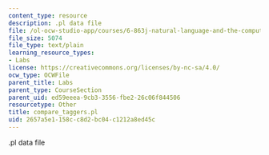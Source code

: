 ```yaml
---
content_type: resource
description: .pl data file
file: /ol-ocw-studio-app/courses/6-863j-natural-language-and-the-computer-representation-of-knowledge-spring-2003/2657a5e1158cc8d2bc04c1212a8ed45c_compare_taggers.pl
file_size: 5074
file_type: text/plain
learning_resource_types:
- Labs
license: https://creativecommons.org/licenses/by-nc-sa/4.0/
ocw_type: OCWFile
parent_title: Labs
parent_type: CourseSection
parent_uid: ed59eeea-9cb3-3556-fbe2-26c06f844506
resourcetype: Other
title: compare_taggers.pl
uid: 2657a5e1-158c-c8d2-bc04-c1212a8ed45c
---
```

.pl data file